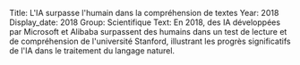 Title: L'IA surpasse l'humain dans la compréhension de textes
Year: 2018
Display_date: 2018
Group: Scientifique
Text: En 2018, des IA développées par Microsoft et Alibaba surpassent des humains dans un test de lecture et de compréhension de l'université Stanford, illustrant les progrès significatifs de l'IA dans le traitement du langage naturel.